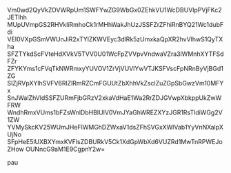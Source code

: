 Vm0wd2QyVkZOVWRpUm1SWFYwZG9WbGx0ZEhkVU1WcDBUVlpPVjFKc2JETlhh
MUpUVmpGS2RHVkliRmhoCk1rMHhWakJhUzJSSFZrZFhiRnBYQ21Wc1dubFdi
VEI0VXpGSmVWUnJiR2xTYlZKWVEyc3dlRk5zUmxkaQpXR2hvVlhwS1QyTXha
SFZTYkdScFVteHdXVkV5TVV0U01WcFpZVVpvVndwaVZra3lWMnhXYTFSdFZr
ZFYKYms1cFVqTkNWRmxyYUVOV1ZrVjVUVlYwVTJKSFVscFpNRnByVjBGd1ZG
SlZjRVpXYlhSVFV6RlZlRmRZCmFGUUtZbXhhVkZsclZuZGpSbGwzVm10MFYx
SnJWalZhVldSSFZURmFjbGRzV2xkaVdHaE1Wa2RrZDJGVwpXbkppUkZwWFRW
WndhRmxVUms1bFZsWnlDbHBIUlV0VmJYaGhWREZXYzJGR1RsTldiWGg2V1ZW
YVMySkcKV25WUmJHeFlWMGhDZWxaV1dsZFhSVGxXWlVab1YyVnNXalpXUjNo
SFpHeE5lUXBXYmxKVFlsZDBURkV5Ck1XdGpWbXd6VUZRd1MwTnRPWEJoZHow
OUNncG9aM1E9CgpnY2w=

pau